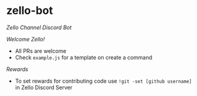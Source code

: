 # zello-bot
*Zello Channel Discord Bot*

*Welcome Zello!*
* All PRs are welcome
* Check ```example.js``` for a template on create a command

*Rewards*
* To set rewards for contributing code use ```!git -set [github username]``` in Zello Discord Server
